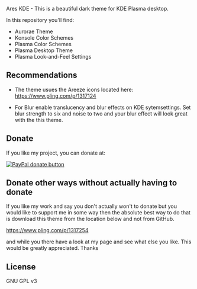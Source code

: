 Ares KDE - This is a beautiful dark theme for KDE Plasma desktop.

In this repository you'll find:

- Aurorae Theme
- Konsole Color Schemes
- Plasma Color Schemes
- Plasma Desktop Theme
- Plasma Look-and-Feel Settings

## Recommendations

- The theme usues the Areeze icons located here:
https://www.pling.com/p/1317124

- For Blur enable translucency and blur effects on KDE sytemsettings. Set blur strength to six and noise to two and your blur effect will look great with the this theme.

## Donate

If you like my project, you can donate at:

<span class="paypal"><a href="https://www.paypal.me/freefreeno" title="Donate to this project using Paypal"><img src="https://www.paypalobjects.com/webstatic/mktg/Logo/pp-logo-100px.png" alt="PayPal donate button" /></a></span>

## Donate other ways without actually having to donate

If you like my work and say you don't actually won't to donate but you would like to support me in some way then the absolute best way to do that is download this theme from the location below and not from GitHub.

https://www.pling.com/p/1317254

and while you there have a look at my page and see what else you like. This would be greatly appreciated. Thanks


## License

GNU GPL v3
